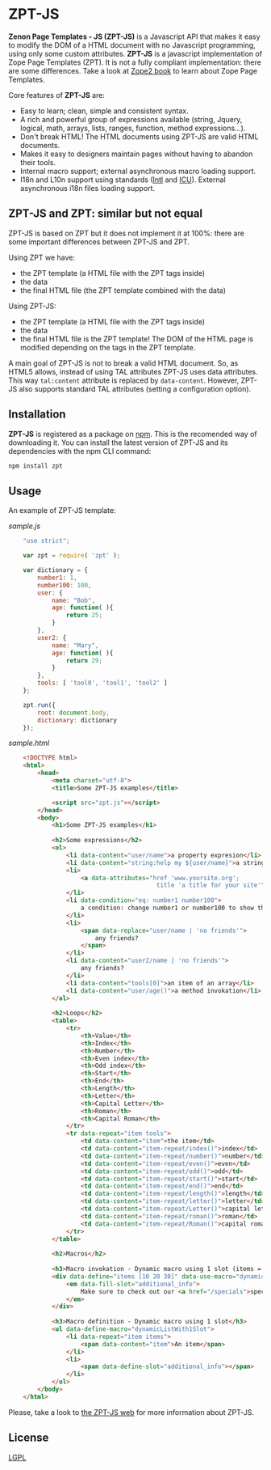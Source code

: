 # ZPT-JS

**Zenon Page Templates - JS (ZPT-JS)** is a Javascript API that makes it easy to modify the DOM of a HTML document with no Javascript programming, using only some custom attributes. **ZPT-JS** is a javascript implementation of Zope Page Templates (ZPT). It is not a fully compliant implementation: there are some differences. Take a look at [Zope2 book](http://docs.zope.org/zope2/zope2book/ZPT.html) to learn about Zope Page Templates.

Core features of **ZPT-JS** are:

*   Easy to learn; clean, simple and consistent syntax.
*   A rich and powerful group of expressions available (string, Jquery, logical, math, arrays, lists, ranges, function, method expressions...).
*   Don't break HTML! The HTML documents using ZPT-JS are valid HTML documents.
*   Makes it easy to designers maintain pages without having to abandon their tools.
*   Internal macro support; external asynchronous macro loading support.
*   I18n and L10n support using standards ([Intl](https://developer.mozilla.org/en/docs/Web/JavaScript/Reference/Global_Objects/Intl) and [ICU](http://userguide.icu-project.org/formatparse/messages)). External asynchronous i18n files loading support.

## ZPT-JS and ZPT: similar but not equal

ZPT-JS is based on ZPT but it does not implement it at 100%: there are some important differences between ZPT-JS and ZPT.

Using ZPT we have:

*   the ZPT template (a HTML file with the ZPT tags inside)
*   the data
*   the final HTML file (the ZPT template combined with the data)

Using ZPT-JS:

*   the ZPT template (a HTML file with the ZPT tags inside)
*   the data
*   the final HTML file is the ZPT template! The DOM of the HTML page is modified depending on the tags in the ZPT template.

A main goal of ZPT-JS is not to break a valid HTML document. So, as HTML5 allows, instead of using TAL attributes ZPT-JS uses data attributes. This way `tal:content` attribute is replaced by `data-content`. However, ZPT-JS also supports standard TAL attributes (setting a configuration option).

## Installation

**ZPT-JS** is registered as a package on [npm](https://www.npmjs.com/package/zpt). This is the recomended way of downloading it. You can install the latest version of ZPT-JS and its dependencies with the npm CLI command:

```bash
npm install zpt
```

## Usage

An example of ZPT-JS template:

*sample.js*
```javascript
    "use strict";

    var zpt = require( 'zpt' );

    var dictionary = { 
        number1: 1,
        number100: 100,
        user: {
            name: "Bob", 
            age: function( ){
                return 25;
            }
        },
        user2: {
            name: "Mary", 
            age: function( ){
                return 29;
            }
        },
        tools: [ 'tool0', 'tool1', 'tool2' ]
    };

    zpt.run({
        root: document.body,
        dictionary: dictionary
    });
```

*sample.html*
```html
    <!DOCTYPE html>
    <html>
        <head>
            <meta charset="utf-8">
            <title>Some ZPT-JS examples</title>

            <script src="zpt.js"></script>
        </head>
        <body>
            <h1>Some ZPT-JS examples</h1>
    
            <h2>Some expressions</h2>
            <ol>
                <li data-content="user/name">a property expresion</li>
                <li data-content="string:help my ${user/name}">a string expression</li>
                <li>
                    <a data-attributes="href 'www.yoursite.org';
                                         title 'a title for your site'">A link using string literals in a data-attributes</a>
                </li>
                <li data-condition="eq: number1 number100">
                    a condition: change number1 or number100 to show this!
                </li>
                <li>
                    <span data-replace="user/name | 'no friends'">
                        any friends?
                    </span>
                </li>
                <li data-content="user2/name | 'no friends'">
                    any friends?
                </li>
                <li data-content="tools[0]">an item of an array</li>
                <li data-content="user/age()">a method invokation</li>
            </ol>
            
            <h2>Loops</h2>
            <table>
                <tr>
                    <th>Value</th>
                    <th>Index</th>
                    <th>Number</th>
                    <th>Even index</th>
                    <th>Odd index</th>
                    <th>Start</th>
                    <th>End</th>
                    <th>Length</th>
                    <th>Letter</th>
                    <th>Capital Letter</th>
                    <th>Roman</th>
                    <th>Capital Roman</th>
                </tr>
                <tr data-repeat="item tools">
                    <td data-content="item">the item</td>
                    <td data-content="item-repeat/index()">index</td>
                    <td data-content="item-repeat/number()">number</td>
                    <td data-content="item-repeat/even()">even</td>
                    <td data-content="item-repeat/odd()">odd</td>
                    <td data-content="item-repeat/start()">start</td>
                    <td data-content="item-repeat/end()">end</td>
                    <td data-content="item-repeat/length()">length</td>
                    <td data-content="item-repeat/letter()">letter</td>
                    <td data-content="item-repeat/Letter()">capital letter</td>
                    <td data-content="item-repeat/roman()">roman</td>
                    <td data-content="item-repeat/Roman()">capital roman</td>
                </tr>
            </table>
            
            <h2>Macros</h2>
            
            <h3>Macro invokation - Dynamic macro using 1 slot (items = [10 20 30])</h3>
            <div data-define="items [10 20 30]" data-use-macro="dynamicListWith1Slot">
                <em data-fill-slot="additional_info">
                    Make sure to check out our <a href="/specials">specials</a>.
                </em>
            </div>
            
            <h3>Macro definition - Dynamic macro using 1 slot</h3>
            <ul data-define-macro="dynamicListWith1Slot">
                <li data-repeat="item items">
                    <span data-content="item">An item</span>
                </li>
                <li>
                    <span data-define-slot="additional_info"></span>
                </li>
            </ul>
        </body>
    </html>
```

Please, take a look to [the ZPT-JS web](https://davidcana.github.io/ZPT-JS) for more information about ZPT-JS.

## License
[LGPL](http://www.gnu.org/licenses/lgpl.html)
